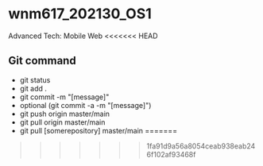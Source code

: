 # wnm617_202130_OS1
Advanced Tech: Mobile Web
<<<<<<< HEAD

## Git command
- git status
- git add .
- git commit -m "[message]"
- optional (git commit -a -m "[message]")
- git push origin master/main
- git pull origin master/main
- git pull [somerepository] master/main
=======
>>>>>>> 1fa91d9a56a8054ceab938eab246f102af93468f
